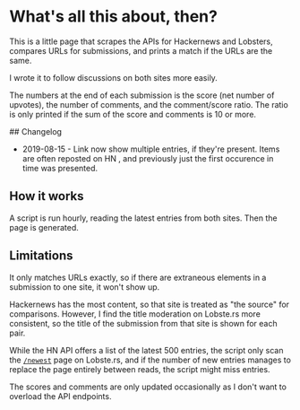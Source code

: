 </head>
<body>

# What's all this about, then?

This is a little page that scrapes the APIs for Hackernews and
Lobsters, compares URLs for submissions, and prints a match if the
URLs are the same.

I wrote it to follow discussions on both sites more easily.

The numbers at the end of each submission is the score (net number of
upvotes), the number of comments, and the comment/score ratio. The
ratio is only printed if the sum of the score and comments is 10 or
more.

<a name="changelog"/>
## Changelog

* 2019-08-15 - Link  now show multiple entries, if they're present. Items are often reposted on HN , and previously just the first occurence in time was presented. 

## How it works

A script is run hourly, reading the latest entries from both
sites. Then the page is generated.

## Limitations

It only matches URLs exactly, so if there are extraneous elements in a
submission to one site, it won't show up.

Hackernews has the most content, so that site is treated as "the
source" for comparisons. However, I find the title moderation on
Lobste.rs more consistent, so the title of the submission from that
site is shown for each pair.

While the HN API offers a list of the latest 500 entries, the script
only scan the [`/newest`](https://lobste.rs/newest) page on Lobste.rs,
and if the number of new entries manages to replace the page entirely
between reads, the script might miss entries.

The scores and comments are only updated occasionally as I don't want to overload the API endpoints.

